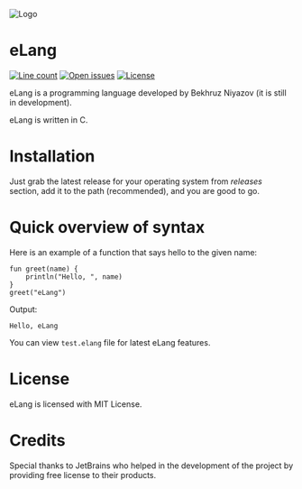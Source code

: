 ![Logo](logo/eLang.png)
# eLang
[![Line count](https://img.shields.io/tokei/lines/github/eLang-Foundation/eLang)](https://github.com/eLang-Foundation/eLang)
[![Open issues](https://img.shields.io/github/issues/BekhruzSNiyazov/eLang)](https://github.com/BekhruzSNiyazov/eLang/issues)
[![License](https://img.shields.io/github/license/BekhruzSNiyazov/eLang)](https://github.com/BekhruzSNiyazov/eLang/blob/master/LICENSE)

eLang is a programming language developed by Bekhruz Niyazov (it is still in development).

eLang is written in C.

# Installation
Just grab the latest release for your operating system from _releases_ section, add it to the path (recommended), and you are good to go.

# Quick overview of syntax
Here is an example of a function that says hello to the given name:
```
fun greet(name) {
	println("Hello, ", name)
}
greet("eLang")
```
Output:
```
Hello, eLang
```
You can view `test.elang` file for latest eLang features.

# License
eLang is licensed with MIT License.

# Credits
Special thanks to JetBrains who helped in the development of the project by providing free license to their products.

